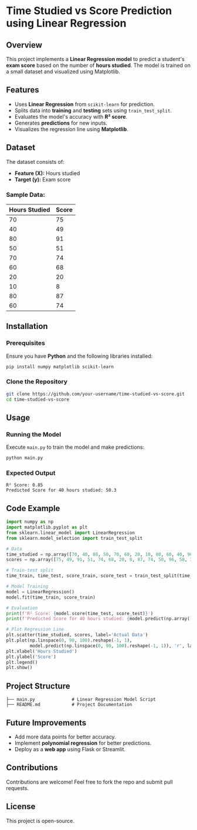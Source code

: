 # Time Studied vs Score Prediction using Linear Regression

## Overview
This project implements a **Linear Regression model** to predict a student's **exam score** based on the number of **hours studied**. The model is trained on a small dataset and visualized using Matplotlib.

## Features
- Uses **Linear Regression** from `scikit-learn` for prediction.
- Splits data into **training** and **testing** sets using `train_test_split`.
- Evaluates the model's accuracy with **R² score**.
- Generates **predictions** for new inputs.
- Visualizes the regression line using **Matplotlib**.

## Dataset
The dataset consists of:
- **Feature (X):** Hours studied
- **Target (y):** Exam score

### Sample Data:
| Hours Studied | Score |
|--------------|-------|
| 70           | 75    |
| 40           | 49    |
| 80           | 91    |
| 50           | 51    |
| 70           | 74    |
| 60           | 68    |
| 20           | 20    |
| 10           | 8     |
| 80           | 87    |
| 60           | 74    |

## Installation
### Prerequisites
Ensure you have **Python** and the following libraries installed:
```bash
pip install numpy matplotlib scikit-learn
```

### Clone the Repository
```bash
git clone https://github.com/your-username/time-studied-vs-score.git
cd time-studied-vs-score
```

## Usage
### Running the Model
Execute `main.py` to train the model and make predictions:
```bash
python main.py
```

### Expected Output
```
R² Score: 0.85
Predicted Score for 40 hours studied: 50.3
```

## Code Example
```python
import numpy as np
import matplotlib.pyplot as plt
from sklearn.linear_model import LinearRegression
from sklearn.model_selection import train_test_split

# Data
time_studied = np.array([70, 40, 80, 50, 70, 60, 20, 10, 80, 60, 40, 90, 50, 30, 30]).reshape(-1, 1)
scores = np.array([75, 49, 91, 51, 74, 68, 20, 8, 87, 74, 50, 96, 58, 32, 33]).reshape(-1, 1)

# Train-test split
time_train, time_test, score_train, score_test = train_test_split(time_studied, scores, test_size=0.2, random_state=42)

# Model Training
model = LinearRegression()
model.fit(time_train, score_train)

# Evaluation
print(f'R² Score: {model.score(time_test, score_test)}')
print(f'Predicted Score for 40 hours studied: {model.predict(np.array([40]).reshape(-1, 1))[0][0]}')

# Plot Regression Line
plt.scatter(time_studied, scores, label='Actual Data')
plt.plot(np.linspace(0, 90, 100).reshape(-1, 1),
         model.predict(np.linspace(0, 90, 100).reshape(-1, 1)), 'r', label='Regression Line')
plt.xlabel('Hours Studied')
plt.ylabel('Score')
plt.legend()
plt.show()
```

## Project Structure
```
├── main.py              # Linear Regression Model Script
├── README.md            # Project Documentation
```

## Future Improvements
- Add more data points for better accuracy.
- Implement **polynomial regression** for better predictions.
- Deploy as a **web app** using Flask or Streamlit.

## Contributions
Contributions are welcome! Feel free to fork the repo and submit pull requests.

## License
This project is open-source.

